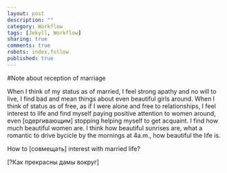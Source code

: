```yaml
---
layout: post
description: ""
category: Workflow
tags: [Jekyll, Workflow]
sharing: true
comments: true
robots: index,follow
published: true
---
```


#Note about reception of marriage

When I think of my status as of married, I feel strong apathy and no will to live, I find bad and mean things about even beautiful girls around.
When I think of status as of free, as if I were alone and free to relationships, I feel interest to life and find myself paying positive attention to women around, even [одергивающим] stopping helping myself to get acquaint. I find how much beautiful women are. I think how beautiful sunrises are, what a romantic to drive bycicle by the mornings at 4a.m., how beautiful the life is.

How to [совмещать] interest with married life?

[?Как прекрасны дамы вокруг]